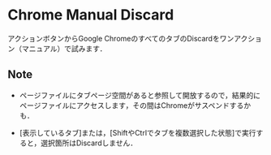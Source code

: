 # Chrome Manual Discard

アクションボタンからGoogle ChromeのすべてのタブのDiscardをワンアクション（マニュアル）で試みます．

## Note

+ ページファイルにタブページ空間があると参照して開放するので，結果的にページファイルにアクセスします，その間はChromeがサスペンドするかも．

+ [表示しているタブ]または，[ShiftやCtrlでタブを複数選択した状態]で実行すると，選択箇所はDiscardしません．
